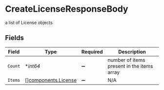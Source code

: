 # CreateLicenseResponseBody

a list of License objects


## Fields

| Field                                                      | Type                                                       | Required                                                   | Description                                                |
| ---------------------------------------------------------- | ---------------------------------------------------------- | ---------------------------------------------------------- | ---------------------------------------------------------- |
| `Count`                                                    | **int64*                                                   | :heavy_minus_sign:                                         | number of items present in the items array                 |
| `Items`                                                    | [][components.License](../../models/components/license.md) | :heavy_minus_sign:                                         | N/A                                                        |